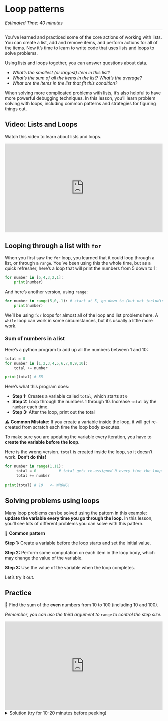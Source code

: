 # Loop patterns

_Estimated Time: 40 minutes_

---

You’ve learned and practiced some of the core actions of working with lists. You can create a list, add and remove items, and perform actions for all of the items. Now it’s time to learn to write code that uses lists and loops to solve problems.

Using lists and loops together, you can answer questions about data.

- _What’s the smallest (or largest) item in this list?_
- _What’s the sum of all the items in the list? What’s the average?_
- _What are the items in the list that fit this condition?_

When solving more complicated problems with lists, it’s also helpful to have more powerful debugging techniques. In this lesson, you’ll learn problem solving with loops, including common patterns and strategies for figuring things out.

## Video: Lists and Loops

<aside>

 Watch this video to learn about lists and loops.

</aside>

<div style="position: relative; padding-bottom: 56.25%; height: 0;"><iframe src="https://www.loom.com/embed/f1a3374792a54c378b710954bf5a2a0d" frameborder="0" webkitallowfullscreen mozallowfullscreen allowfullscreen style="position: absolute; top: 0; left: 0; width: 100%; height: 100%;"></iframe></div>

## Looping through a list with `for`

When you first saw the `for` loop, you learned that it could loop through a list, or through a `range`. You’ve been using this the whole time, but as a quick refresher, here’s a loop that will print the numbers from 5 down to 1:

```python
for number in [5,4,3,2,1]:
	print(number)
```

And here’s another version, using `range`:

```python
for number in range(5,0,-1): # start at 5, go down to (but not including) 0, by -1 each time
	print(number)
```

We’ll be using `for` loops for almost all of the loop and list problems here. A `while` loop can work in some circumstances, but it’s usually a little more work.

### Sum of numbers in a list

Here’s a python program to add up all the numbers between 1 and 10:

```python
total = 0
for number in [1,2,3,4,5,6,7,8,9,10]:
	total += number

print(total) # 55
```

Here’s what this program does:

- **Step 1:** Creates a variable called `total`, which starts at `0`
- **Step 2:** Loop through the numbers 1 through 10. Increase `total` by the `number` each time.
- **Step 3:** After the loop, print out the total

<aside>

⚠️ **Common Mistake:** If you create a variable inside the loop, it will get re-created from scratch each time the loop body executes.

To make sure you are updating the variable every iteration, you have to **create the variable before the loop.**

Here is the wrong version. `total` is created inside the loop, so it doesn’t work. **Don’t do this!**

```python
for number in range(1,11):
     total = 0          # total gets re-assigned 0 every time the loop body runs
     total += number

print(total) # 10   <- WRONG!
```

</aside>

## Solving problems using loops

Many loop problems can be solved using the pattern in this example: **update the variable every time you go through the loop.** In this lesson, you’ll see lots of different problems you can solve with this pattern.

🔑 **Common pattern**

**Step 1:** Create a variable before the loop starts and set the initial value.

**Step 2:** Perform some computation on each item in the loop body, which may change the value of the variable.

**Step 3:** Use the value of the variable when the loop completes.

Let’s try it out.

## Practice

<aside>

🔢 Find the sum of the **even** numbers from 10 to 100 (including 10 and 100).

_Remember, you can use the third argument to_ `range` _to control the step size._

</aside>

<div style="position: relative; padding-bottom: 56.25%; height: 0;"><iframe src="https://replit.com/team/kibo-fpwp5/W43-Sum-of-Range" frameborder="0" webkitallowfullscreen mozallowfullscreen allowfullscreen style="position: absolute; top: 0; left: 0; width: 100%; height: 100%;"></iframe></div>

<details>
<summary>Solution (try for 10-20 minutes before peeking)</summary>

```python
total = 0
# We want to include 100, so we stop at 101
# We want even numbers, so step by 2
for i in range(10,101,2):
  total+=i
print(total)
```

</details>
